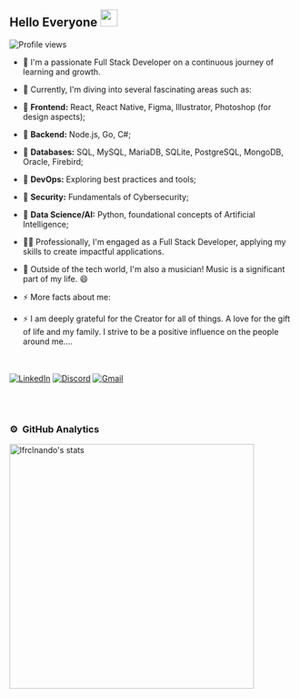 ## Hello Everyone <img src="https://raw.githubusercontent.com/kaueMarques/kaueMarques/master/hi.gif" height="30px">
<p align="left"> <img src="https://komarev.com/ghpvc/?username=lfclnando&color=blue" alt="Profile views" /></p>

<!---👋 🔭 I’m currently working on ...
- 🌱 I’m currently learning ...
- 👯 I’m looking to collaborate on ...
- 🤔 I’m looking for help with ...
- 💬 Ask me about ...
- 📫 How to reach me: ...
- 😄 Pronouns: ...
- ⚡ Fun fact: ... -->
- 🌱 I'm a passionate Full Stack Developer on a continuous journey of learning and growth.
- 🌱 Currently, I'm diving into several fascinating areas such as:
- 🌱 **Frontend:** React, React Native, Figma, Illustrator, Photoshop (for design aspects);
- 🌱 **Backend:** Node.js, Go, C#;
- 🌱 **Databases:** SQL, MySQL, MariaDB, SQLite, PostgreSQL, MongoDB, Oracle, Firebird;
- 🌱 **DevOps:** Exploring best practices and tools;
- 🌱 **Security:** Fundamentals of Cybersecurity;
- 🌱 **Data Science/AI:** Python, foundational concepts of Artificial Intelligence;
  <br>
  
- 👨‍💻 Professionally, I'm engaged as a Full Stack Developer, applying my skills to create impactful applications.
- 🎵 Outside of the tech world, I'm also a musician! Music is a significant part of my life. 😄
  <br>
  
- ⚡ More facts about me: 
- ⚡ I am deeply grateful for the Creator for all of things. A love for the gift of life and my family. I strive to be a positive influence on the people around me....

<br><br>
[![LinkedIn](https://img.shields.io/badge/LinkedIn-0077B5?style=for-the-badge&logo=linkedin&logoColor=white)](https://www.linkedin.com/in/luis-fernando-sdev/) [![Discord](https://img.shields.io/badge/Discord-7289DA?style=for-the-badge&logo=discord&logoColor=white)](https://discord.com/channels/lfernando5790/) [![Gmail](https://img.shields.io/badge/Gmail-333333?style=for-the-badge&logo=gmail&logoColor=red)](mailto:lfernando.div@gmail.com)

<br><br>

### ⚙️ &nbsp;GitHub Analytics

<p align="left">
<img width="430em" src="https://github-readme-stats.vercel.app/api?username=lfrclnando&show_icons=true&theme=vision-friendly-dark" alt="lfrclnando's stats"/>
<!--<img width="530em" src="https://github-readme-stats.vercel.app/api/top-langs/?username=lfrclnando&layout=compact&theme=vision-friendly-dark" alt="lfrclnando's most languages"/>
</p>  
  <img width="490em" src="https://github-readme-twitter-gazf.vercel.app/api?id=lfrclnando&layout=wide&show_reply=off&show_retweet=off" /> -->

<!--  ![](https://github-readme-stats.vercel.app/api/top-langs/?username=lfrclnando&theme=dark&hide_border=false&include_all_commits=true&count_private=false&layout=compact)
  
  ### 🏆 GitHub Trophies
![](https://github-profile-trophy.vercel.app/?username=lfrclnando&theme=radical&no-frame=true&no-bg=true&margin-w=4)-->
